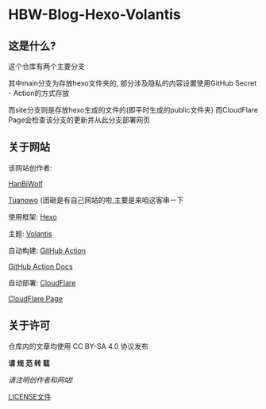# HBW-Blog-Hexo-Volantis

## 这是什么?
这个仓库有两个主要分支

其中main分支为存放hexo文件夹的,
部分涉及隐私的内容设置使用GitHub Secret - Action的方式存放

而site分支则是存放hexo生成的文件的(即平时生成的public文件夹)
而CloudFlare Page会检查该分支的更新并从此分支部署网页

## 关于网站
该网站创作者:

[HanBiWolf](https://www.hanbiwolf.top/)

[Tuanowo](https://www.tuanowo.top/) (团砸是有自己网站的啦,主要是来咱这客串一下


使用框架: [Hexo](https://hexo.io)

主题: [Volantis](https://github.com/volantis-x/hexo-theme-volantis/#5.7.4)

自动构建: [GitHub Action](https://github.com/HanBiWolf/HBW-Blog-Hexo-Volantis/actions)

[GitHub Action Docs](https://docs.github.com/cn/actions)

自动部署: [CloudFlare](https://www.cloudflare.com)

[CloudFlare Page](https://developers.cloudflare.com/pages/)

## 关于许可
仓库内的文章均使用 CC BY-SA 4.0 协议发布

**请 规 范 转 载**

*请注明创作者和网站!*

[LICENSE文件](https://github.com/HanBiWolf/HBW-Blog-Hexo-Volantis/blob/main/LICENSE)
